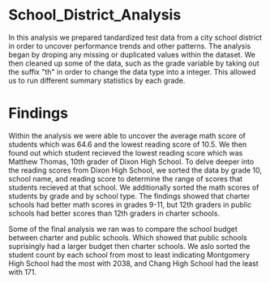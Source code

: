 # School_District_Analysis
  In this analysis we prepared  tandardized test data from a city school district in order to uncover performance trends and other patterns. The analysis began by droping any missing or duplicated values within the dataset. We then cleaned up some of the data, such as the grade variable by taking out the suffix "th" in order to change the data type into a integer. This allowed us to run different summary statistics by each grade. 
# Findings
  Within the analysis we were able to uncover the average math score of students which was 64.6 and the lowest reading score of 10.5. We then found out which student recieved the lowest reading score which was Matthew Thomas, 10th grader of Dixon High School. To delve deeper into the reading scores from Dixon High School, we sorted the data by grade 10, school name, and reading score to determine the range of scores that students recieved at that school. We additionally sorted the math scores of students by grade and by school type. The findings showed that charter schools had better math scores in grades 9-11, but 12th graders in public schools had better scores than 12th graders in charter schools. 
  
  
  Some of the final analysis we ran was to compare the school budget between charter and public schools. Which showed that public schools suprisingly had a larger budget then charter schools. We aslo sorted the student count by each school from most to least indicating Montgomery High School had the most with 2038, and Chang High School had the least with 171. 
